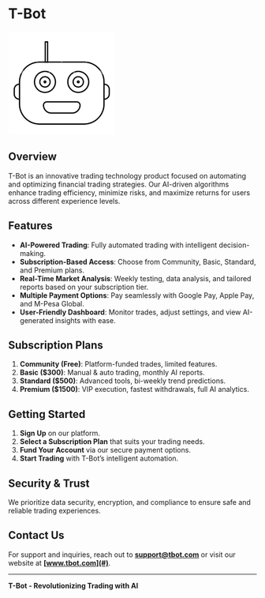 # T-Bot

![Your Logo](./public/logo.png)

## Overview

T-Bot is an innovative trading technology product focused on automating and optimizing financial trading strategies. Our AI-driven algorithms enhance trading efficiency, minimize risks, and maximize returns for users across different experience levels.

## Features

- **AI-Powered Trading**: Fully automated trading with intelligent decision-making.
- **Subscription-Based Access**: Choose from Community, Basic, Standard, and Premium plans.
- **Real-Time Market Analysis**: Weekly testing, data analysis, and tailored reports based on your subscription tier.
- **Multiple Payment Options**: Pay seamlessly with Google Pay, Apple Pay, and M-Pesa Global.
- **User-Friendly Dashboard**: Monitor trades, adjust settings, and view AI-generated insights with ease.

## Subscription Plans

1. **Community (Free)**: Platform-funded trades, limited features.
2. **Basic ($300)**: Manual & auto trading, monthly AI reports.
3. **Standard ($500)**: Advanced tools, bi-weekly trend predictions.
4. **Premium ($1500)**: VIP execution, fastest withdrawals, full AI analytics.

## Getting Started

1. **Sign Up** on our platform.
2. **Select a Subscription Plan** that suits your trading needs.
3. **Fund Your Account** via our secure payment options.
4. **Start Trading** with T-Bot’s intelligent automation.

## Security & Trust

We prioritize data security, encryption, and compliance to ensure safe and reliable trading experiences.

## Contact Us

For support and inquiries, reach out to **support@tbot.com** or visit our website at **[www.tbot.com](#)**.

---
**T-Bot - Revolutionizing Trading with AI**

